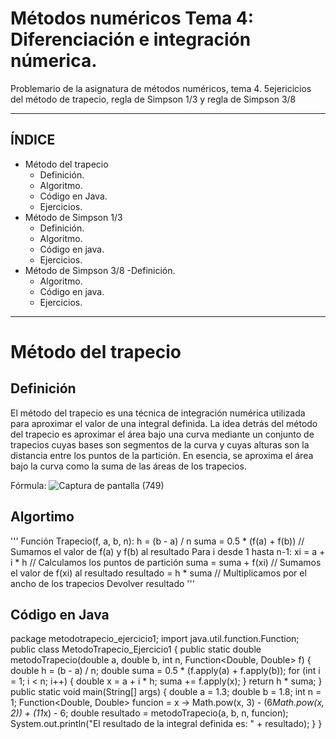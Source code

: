 # Métodos numéricos Tema 4: Diferenciación e integración númerica.
Problemario de la asignatura de métodos numéricos, tema 4. 5ejericicios del método de trapecio, regla de Simpson 1/3 y regla de Simpson 3/8

********************************************************************************************************************************************
## ÍNDICE
+ Método del trapecio
  - Definición.
  - Algoritmo.
  - Código en Java.
  - Ejercicios.
+ Método de Simpson 1/3
  - Definición.
  - Algoritmo.
  - Código en java.
  - Ejercicios.
+ Método de Simpson 3/8
  -Definición.
  - Algoritmo.
  - Código en java.
  - Ejercicios.
********************************************************************************************************************************************
# Método del trapecio
## Definición

El método del trapecio es una técnica de integración numérica utilizada para aproximar el valor de una integral definida. La idea detrás del método del trapecio es aproximar el área bajo una curva mediante un conjunto de trapecios cuyas bases son segmentos de la curva y cuyas alturas son la distancia entre los puntos de la partición. En esencia, se aproxima el área bajo la curva como la suma de las áreas de los trapecios.

Fórmula: ![Captura de pantalla (749)](https://github.com/AlanOrgazVillegas/MetodosNumericos_T4/assets/147757830/8de4aa6d-99a7-4d5a-a002-073596bfbe70)

## Algortimo
'''
Función Trapecio(f, a, b, n):
    h = (b - a) / n
    suma = 0.5 * (f(a) + f(b)) // Sumamos el valor de f(a) y f(b) al resultado
    Para i desde 1 hasta n-1:
        xi = a + i * h // Calculamos los puntos de partición
        suma = suma + f(xi) // Sumamos el valor de f(xi) al resultado
    resultado = h * suma // Multiplicamos por el ancho de los trapecios
    Devolver resultado
'''

## Código en Java

package metodotrapecio_ejercicio1;
import java.util.function.Function;
public class MetodoTrapecio_Ejercicio1 {
    public static double metodoTrapecio(double a, double b, int n, Function<Double, Double> f) {
        double h = (b - a) / n; 
        double suma = 0.5 * (f.apply(a) + f.apply(b)); 
        for (int i = 1; i < n; i++) {
            double x = a + i * h;
            suma += f.apply(x);
        }
        return h * suma;
    }
    public static void main(String[] args) {
        double a = 1.3; 
        double b = 1.8;
        int n = 1;
        Function<Double, Double> funcion = x ->  Math.pow(x, 3) - (6*Math.pow(x, 2)) + (11*x) - 6;
        double resultado = metodoTrapecio(a, b, n, funcion);
        System.out.println("El resultado de la integral definida es: " + resultado);
    }
}



